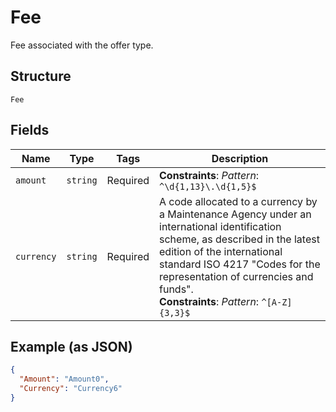 
# Fee

Fee associated with the offer type.

## Structure

`Fee`

## Fields

| Name | Type | Tags | Description |
|  --- | --- | --- | --- |
| `amount` | `string` | Required | **Constraints**: *Pattern*: `^\d{1,13}\.\d{1,5}$` |
| `currency` | `string` | Required | A code allocated to a currency by a Maintenance Agency under an international identification scheme, as described in the latest edition of the international standard ISO 4217 "Codes for the representation of currencies and funds".<br>**Constraints**: *Pattern*: `^[A-Z]{3,3}$` |

## Example (as JSON)

```json
{
  "Amount": "Amount0",
  "Currency": "Currency6"
}
```

